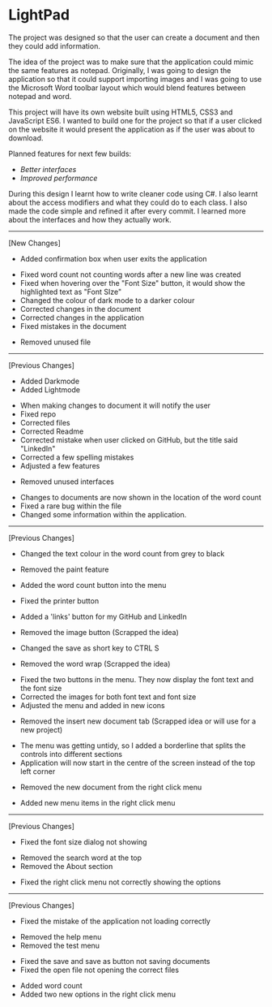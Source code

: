 # LightPad
The project was designed so that the user can create a document and then they could add information.

The idea of the project was to make sure that the application could mimic the same features as notepad. Originally, I was going to design the application so that it could support importing images and I was going to use the Microsoft Word toolbar layout which would blend features between notepad and word.

This project will have its own website built using HTML5, CSS3 and JavaScript ES6. I wanted to build one for the project so that if a user clicked on the website it would present the application as if the user was about to download.

Planned features for next few builds:
* *Better interfaces*
* *Improved performance*

During this design I learnt how to write cleaner code using C#. I also learnt about the access modifiers and what they could do to each class. I also made the code simple and refined it after every commit. I learned more about the interfaces and how they actually work.

________________________________________________________________________________________________________________________________________

[New Changes]
+ Added confirmation box when user exits the application
* Fixed word count not counting words after a new line was created
* Fixed when hovering over the "Font Size" button, it would show the highlighted text as "Font SIze"
* Changed the colour of dark mode to a darker colour
* Corrected changes in the document
* Corrected changes in the application
* Fixed mistakes in the document
- Removed unused file

________________________________________________________________________________________________________________________________________

[Previous Changes]
+	Added Darkmode
+	Added Lightmode
*	When making changes to document it will notify the user
*	Fixed repo
*	Corrected files
*	Corrected Readme
*	Corrected mistake when user clicked on GitHub, but the title said "LinkedIn"
*	Corrected a few spelling mistakes
*	Adjusted a few features
-	Removed unused interfaces
*	Changes to documents are now shown in the location of the word count
*	Fixed a rare bug within the file
*	Changed some information within the application.
________________________________________________________________________________________________________________________________________

[Previous Changes]

*	Changed the text colour in the word count from grey to black
-	Removed the paint feature
+	Added the word count button into the menu
*	Fixed the printer button
+	Added a 'links' button for my GitHub and LinkedIn
-	Removed the image button (Scrapped the idea)
*	Changed the save as short key to CTRL S
-	Removed the word wrap (Scrapped the idea)
*	Fixed the two buttons in the menu. They now display the font text and the font size
*	Corrected the images for both font text and font size
*	Adjusted the menu and added in new icons
-	Removed the insert new document tab (Scrapped idea or will use for a new project)
*	The menu was getting untidy, so I added a borderline that splits the controls into different sections
*	Application will now start in the centre of the screen instead of the top left corner
-	Removed the new document from the right click menu
+	Added new menu items in the right click menu
________________________________________

[Previous Changes]

*	Fixed the font size dialog not showing
-	Removed the search word at the top
-	Removed the About section
*	Fixed the right click menu not correctly showing the options
________________________________________

[Previous Changes]

*	Fixed the mistake of the application not loading correctly
-	Removed the help menu
-	Removed the test menu
*	Fixed the save and save as button not saving documents
*	Fixed the open file not opening the correct files
+	Added word count
+	Added two new options in the right click menu
